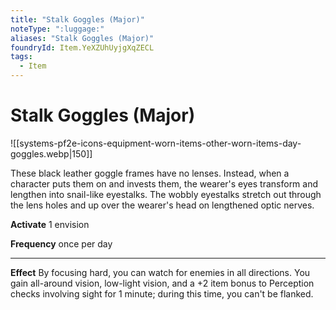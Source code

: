```yaml
---
title: "Stalk Goggles (Major)"
noteType: ":luggage:"
aliases: "Stalk Goggles (Major)"
foundryId: Item.YeXZUhUyjgXqZECL
tags:
  - Item
---
```


# Stalk Goggles (Major)
![[systems-pf2e-icons-equipment-worn-items-other-worn-items-day-goggles.webp|150]]

These black leather goggle frames have no lenses. Instead, when a character puts them on and invests them, the wearer's eyes transform and lengthen into snail-like eyestalks. The wobbly eyestalks stretch out through the lens holes and up over the wearer's head on lengthened optic nerves.

**Activate** 1 envision

**Frequency** once per day

* * *

**Effect** By focusing hard, you can watch for enemies in all directions. You gain all-around vision, low-light vision, and a +2 item bonus to Perception checks involving sight for 1 minute; during this time, you can't be flanked.


